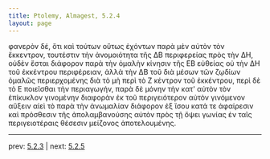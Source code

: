 ```yaml
---
title: Ptolemy, Almagest, 5.2.4
layout: page
---
```


φανερὸν δέ, ὅτι καὶ τούτων οὕτως ἐχόντων παρὰ μὲν αὐτὸν τὸν ἔκκεντρον, τουτέστιν τὴν ἀνομοιότητα τῆς ΔΒ περιφερείας πρὸς τὴν ΔΗ, οὐδὲν ἔσται διάφορον παρὰ τὴν ὁμαλὴν κίνησιν τῆς ΕΒ εὐθείας οὐ τὴν ΔΗ τοῦ ἐκκέντρου περιφέρειαν, ἀλλὰ τὴν ΔΒ τοῦ διὰ μέσων τῶν ζῳδίων ὁμαλῶς περιερχομένης διὰ τὸ μὴ περὶ τὸ Ζ κέντρον τοῦ ἐκκέντρου, περὶ δὲ τὸ Ε ποιεῖσθαι τὴν περιαγωγήν, παρὰ δὲ μόνην τὴν κατ' αὐτὸν τὸν ἐπίκυκλον γινομένην διαφορὰν ἐκ τοῦ περιγειότερον αὐτὸν γινόμενον αὔξειν αἰεὶ τὸ παρὰ τὴν ἀνωμαλίαν διάφορον ἐξ ἴσου κατά τε ἀφαίρεσιν καὶ πρόσθεσιν τῆς ἀπολαμβανούσης αὐτὸν πρὸς τῇ ὄψει γωνίας ἐν ταῖς περιγειοτέραις θέσεσιν μείζονος ἀποτελουμένης. 

---

prev: [5.2.3](../5.2.3/) | next: [5.2.5](../5.2.5/)

